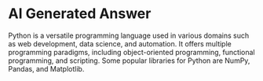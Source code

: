 # AI Generated Answer

Python is a versatile programming language used in various domains such as web development, data science, and automation. It offers multiple programming paradigms, including object-oriented programming, functional programming, and scripting. Some popular libraries for Python are NumPy, Pandas, and Matplotlib.